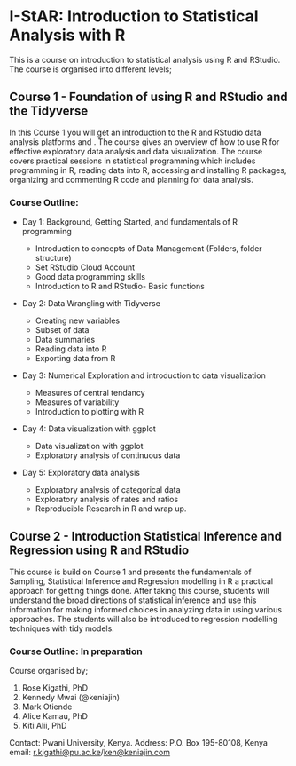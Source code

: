 # I-StAR: Introduction to Statistical Analysis with R
This is a course on introduction to statistical analysis using R and RStudio. The course is organised into different levels;

## Course 1 - Foundation of using R and RStudio and the Tidyverse

In this Course 1 you will get an introduction to the R and RStudio data analysis platforms and . 
The course gives an overview of how to use R for effective exploratory data analysis and data visualization.
The course covers practical sessions in statistical programming which includes programming in R, reading data into R, 
accessing and installing R packages, organizing and commenting R code and planning for data analysis. 

### Course Outline:

 - Day 1: Background, Getting Started, and  fundamentals of R programming

	- Introduction to concepts of Data Management (Folders, folder structure) 
	- Set RStudio Cloud Account 
	- Good data programming skills 
	- Introduction to R and RStudio- Basic functions 

 - Day 2: Data Wrangling with Tidyverse 

	- Creating new variables
	- Subset of data
	- Data summaries
	- Reading data into R
	- Exporting data from R

 - Day 3: Numerical Exploration and introduction to data visualization

	- Measures of central tendancy 
	- Measures of variability 
	- Introduction to plotting with R

 - Day 4: Data visualization with ggplot 

	- Data visualization with ggplot 
	- Exploratory analysis of continuous data 

 - Day 5: Exploratory data analysis

	- Exploratory analysis of categorical data 
	- Exploratory analysis of rates and ratios 
	- Reproducible Research in R and wrap up. 



## Course 2 - Introduction Statistical Inference and Regression using R and RStudio

This course is build on Course 1 and  presents the fundamentals of Sampling, Statistical Inference and Regression modelling in R 
a practical approach for getting things done. After taking this course, students will understand the broad directions of statistical inference 
and use this information for making informed choices in analyzing data in using various approaches. 
The students will also be introduced to regression modelling techniques with tidy models. 

### Course Outline: In preparation

Course organised by;

1) Rose Kigathi, PhD
2) Kennedy Mwai (@keniajin)
3) Mark Otiende 
4) Alice Kamau, PhD
5) Kiti Alii, PhD

Contact:
Pwani University, Kenya.
Address: P.O. Box 195-80108, Kenya
email: r.kigathi@pu.ac.ke/ken@keniajin.com




